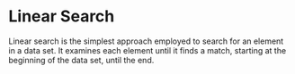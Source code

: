 # Linear Search

Linear search is the simplest approach employed to search for an element in a data set. It examines each element until it finds a match, starting at the beginning of the data set, until the end.
